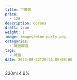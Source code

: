 ```yaml
---
title: 可樂娜
price:
  - 120
description: Corona
draft: true
weight: 1
image: images/wine-party.png
categories:
  - 啤酒調酒
tags:
  - 啤酒
date: 2023-08-22T20:21:09+08:00
---
```

 330ml 4.6%